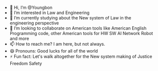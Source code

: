 - 👋 Hi, I’m @Youngbon
- 👀 I’m interested in Law and Engineering
- 🌱 I’m currently studying about the New system of Law in the engineering perspective
- 💞️ I’m looking to collaborate on American tools like American English Programming code, other American tools for HW SW AI Network Robot and more
- 📫 How to reach me? I am here, but not always.
- 😄 Pronouns: Good lucks for all of the world
- ⚡ Fun fact: Let's walk altogether for the New system making of Justice Freedom Safety

<!---
Youngbon/Youngbon is a ✨ special ✨ repository because its `README.md` (this file) appears on your GitHub profile.
You can click the Preview link to take a look at your changes.
--->
